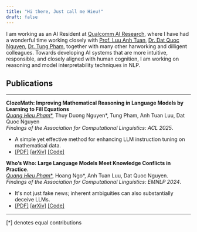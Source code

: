 ```yaml
---
title: "Hi there, Just call me Hieu!"
draft: false
---
```

I am working as an AI Resident at [Qualcomm AI Research](https://www.qualcomm.com/research/artificial-intelligence), where I have had a wonderful time working closely with [Prof. Luu Anh Tuan](https://tuanluu.github.io/), [Dr. Dat Quoc Nguyen](https://datquocnguyen.github.io/), [Dr. Tung Pham](https://openreview.net/profile?id=~Tung_Pham1), together with many other harworking and dilligent colleagues. Towards developing AI systems that are more intuitive, responsible, and closely aligned with human cognition, I am working on reasoning and model interpretability techniques in NLP.
## Publications
---

**ClozeMath: Improving Mathematical Reasoning in Language Models by Learning to Fill Equations**  
<u>*Quang Hieu Pham**</u>, Thuy Duong Nguyen*, Tung Pham, Anh Tuan Luu, Dat Quoc Nguyen                           
*Findings of the Association for Computational Linguistics: ACL 2025*.
* A simple yet effective method for enhancing LLM instruction tuning on mathematical data. 
* [[PDF]]() [[arXiv]]() [[Code]]() 


**Who’s Who: Large Language Models Meet Knowledge Conflicts in Practice**.    
<u>*Quang Hieu Pham**</u>, Hoang Ngo*, Anh Tuan Luu, Dat Quoc Nguyen.   
*Findings of the Association for Computational Linguistics: EMNLP 2024*.
* It's not just fake news; inherent ambiguities can also substantially deceive LLMs.
* [[PDF]](https://aclanthology.org/2024.findings-emnlp.593.pdf) [[arXiv]](https://arxiv.org/abs/2410.15737) [[Code]](https://github.com/VinAIResearch/WhoQA)
---
[*] denotes equal contributions